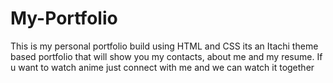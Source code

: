 # My-Portfolio
This is my personal portfolio build using HTML and CSS its an Itachi theme based portfolio that will show you my contacts, about me and my resume. If u want to watch anime just connect with me and we can watch it together 
